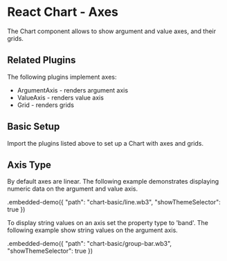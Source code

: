 # React Chart - Axes

The Chart component allows to show argument and value axes, and their grids.

## Related Plugins

The following plugins implement axes:

- ArgumentAxis - renders argument axis
- ValueAxis - renders value axis
- Grid - renders grids

## Basic Setup

Import the plugins listed above to set up a Chart with axes and grids.

## Axis Type

By default axes are linear. The following example demonstrates displaying numeric data on the argument and value axis.

.embedded-demo({ "path": "chart-basic/line.wb3", "showThemeSelector": true })

To display string values on an axis set the property type to 'band'. The following example show string values on the argument axis.

.embedded-demo({ "path": "chart-basic/group-bar.wb3", "showThemeSelector": true })
